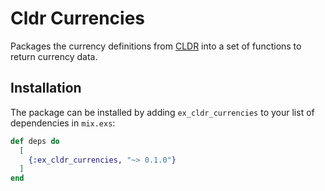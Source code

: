 # Cldr Currencies

Packages the currency definitions from [CLDR](http://cldr.unicode.org) into a set of functions
to return currency data.

## Installation

The package can be installed
by adding `ex_cldr_currencies` to your list of dependencies in `mix.exs`:

```elixir
def deps do
  [
    {:ex_cldr_currencies, "~> 0.1.0"}
  ]
end
```
